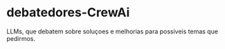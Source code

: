 # debatedores-CrewAi
LLMs, que debatem sobre soluçoes e melhorias para possiveis temas que pedirmos.
